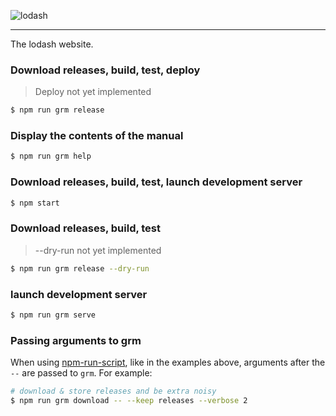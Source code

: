 ![lodash](http://justinhelmer.github.io/lodash.github.io/images/logo.png)

------

The lodash website.

### Download releases, build, test, deploy

> Deploy not yet implemented

```bash
$ npm run grm release
```

### Display the contents of the manual

```bash
$ npm run grm help
```

### Download releases, build, test, launch development server

```bash
$ npm start
```

### Download releases, build, test

> --dry-run not yet implemented

```bash
$ npm run grm release --dry-run
```

### launch development server

```bash
$ npm run grm serve
```

### Passing arguments to grm

When using [npm-run-script](https://docs.npmjs.com/cli/run-script), like in the examples above, arguments after the `--` are passed to `grm`. For example:
 
```bash
# download & store releases and be extra noisy
$ npm run grm download -- --keep releases --verbose 2
```
